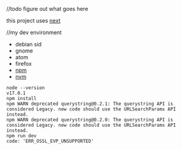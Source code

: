 //todo figure out what goes here

this project uses [next](https://nextjs.org/docs/getting-started)

//my dev environment
* debian sid
* gnome
* atom
* firefox
* [npm](https://packages.debian.org/sid/npm)
* [nvm](https://github.com/nvm-sh/nvm)
```
node --version
v17.0.1
npm install
npm WARN deprecated querystring@0.2.1: The querystring API is considered Legacy. new code should use the URLSearchParams API instead.
npm WARN deprecated querystring@0.2.0: The querystring API is considered Legacy. new code should use the URLSearchParams API instead.
npm run dev
code: 'ERR_OSSL_EVP_UNSUPPORTED'
```

